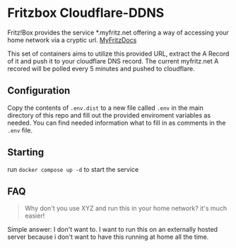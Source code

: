 # Fritzbox Cloudflare-DDNS

Fritz!Box provides the service *.myfritz.net offering a way of accessing your home network via a cryptic url. [MyFritzDocs](https://avm.de/service/wissensdatenbank/dok/FRITZ-Box-7490/1018_MyFRITZ-Adresse-fur-direkten-Internetzugriff-auf-FRITZ-Box-und-Heimnetz-ermitteln/)

This set of containers aims to utilize this provided URL, extract the A Record of it and push it to your cloudflare DNS record. The current myfritz.net A recored will be polled every 5 minutes and pushed to cloudflare.

## Configuration

Copy the contents of `.env.dist` to a new file called `.env` in the main directory of this repo and fill out the provided enviroment variables as needed. You can find needed information what to fill in as comments in the `.env` file.

## Starting

run `docker compose up -d` to start the service


## FAQ

> Why don't you use XYZ and run this in your home network? it's much easier!

Simple answer: I don't want to. I want to run this on an externally hosted server because i don't want to have this running at home all the time. 